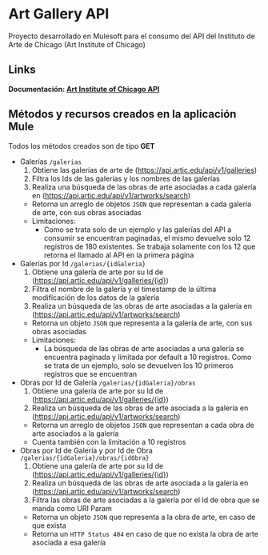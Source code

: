 # Art Gallery API
Proyecto desarrollado en Mulesoft para el consumo del API del Instituto de Arte de Chicago (Art Institute of Chicago)

## Links
**Documentación: [Art Institute of Chicago API](https://api.artic.edu/docs/)**

## Métodos y recursos creados en la aplicación Mule
Todos los métodos creados son de tipo **GET**
* Galerías `/galerias`
  1. Obtiene las galerías de arte de (https://api.artic.edu/api/v1/galleries)
  2. Filtra los Ids de las galerías y los nombres de las galerías
  3. Realiza una búsqueda de las obras de arte asociadas a cada galería en (https://api.artic.edu/api/v1/artworks/search)
  * Retorna un arreglo de objetos `JSON` que representan a cada galería de arte, con sus obras asociadas
  * Limitaciones:
    * Como se trata solo de un ejemplo y las galerías del API a consumir se encuentran paginadas, el mismo devuelve solo 12 registros de 180 existentes. Se trabaja solamente con los 12 que retorna el llamado al API en la primera página
* Galerías por Id `/galerias/{idGaleria}`
  1. Obtiene una galería de arte por su Id de (https://api.artic.edu/api/v1/galleries/{id})
  2. Filtra el nombre de la galería y el timestamp de la última modificación de los datos de la galería
  3. Realiza un búsqueda de las obras de arte asociadas a la galería en (https://api.artic.edu/api/v1/artworks/search)
  * Retorna un objeto `JSON` que representa a la galería de arte, con sus obras asociadas
  * Limitaciones:
    * La búsqueda de las obras de arte asociadas a una galería se encuentra paginada y limitada por default a 10 registros. Como se trata de un ejemplo, solo se devuelven los 10 primeros registros que se encuentran
* Obras por Id de Galería `/galerias/{idGaleria}/obras`
  1. Obtiene una galería de arte por su Id de (https://api.artic.edu/api/v1/galleries/{id})
  2. Realiza un búsqueda de las obras de arte asociada a la galería en (https://api.artic.edu/api/v1/artworks/search)
  * Retorna un arreglo de objetos `JSON` que representan a cada obra de arte asociados a la galería
  * Cuenta también con la limitación a 10 registros
* Obras por Id de Galería y por Id de Obra `/galerias/{idGaleria}/obras/{idObra}`
  1. Obtiene una galería de arte por su Id de (https://api.artic.edu/api/v1/galleries/{id})
  2. Realiza un búsqueda de las obras de arte asociada a la galería en (https://api.artic.edu/api/v1/artworks/search)
  3. Filtra las obras de arte asociadas a la galería por el Id de obra que se manda como URI Param
  * Retorna un objeto `JSON` que representa a la obra de arte, en caso de que exista
  * Retorna un `HTTP Status 404` en caso de que no exista la obra de arte asociada a esa galería
